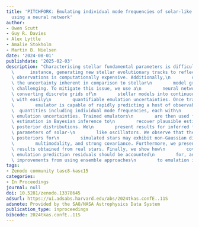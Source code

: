 ```yaml
---
title: 'PITCHFORK: Emulating individual mode frequencies of solar-like oscillators
  using a neural network'
author:
- Owen Scutt
- Guy R. Davies
- Alex Lyttle
- Amalie Stokholm
- Martin B. Nielsen
date: '2024-08-01'
publishdate: '2025-02-03'
description: "Characterising stellar fundamental parameters is difficult. For\n  \
  \      instance, generating new stellar evolutionary tracks to reflect\n       \
  \ observations is computationally expensive. Additionally,\n        quantifying\
  \ the uncertainty inherent in comparison to stellar\n        model grids can be\
  \ challenging. To mitigate this issue, we use a\n        neural network as an emulator,\
  \ converting discrete grids of\n        stellar models into continuous functions\
  \ with easily\n        quantifiable emulation uncertainties. Once trained, this\n\
  \        emulator is capable of rapidly predicting a host of observable\n      \
  \  quantities including individual mode frequencies, each with\n        easily quantifiable\
  \ emulation uncertainties. Trained emulators\n        are then used for likelihood\
  \ estimation in Bayesian inference to\n        recover plausible estimates of the\
  \ posterior distributions. We\n        present results for inferred fundamental\
  \ parameters of solar-\n        like oscillators. We observe that the recovered\
  \ posteriors for\n        simulated stars may exhibit non-Gaussian distributions,\n\
  \        multimodality, and strong covariance. Furthermore, we present\n       \
  \ results obtained from real stars. Finally, we show how\n        covariance in\
  \ emulation prediction residuals should be accounted\n        for, and discuss the\
  \ improvements from using ensemble approaches\n        to emulation in the future."
tags:
- Zenodo community tasc8-kasc15
categories:
- In Proceedings
journal: null
doi: 10.5281/zenodo.13378645
adsurl: https://ui.adsabs.harvard.edu/abs/2024tkas.confE..11S
adsnote: Provided by the SAO/NASA Astrophysics Data System
publication_type: inproceedings
bibcode: 2024tkas.confE..11S
---
```

